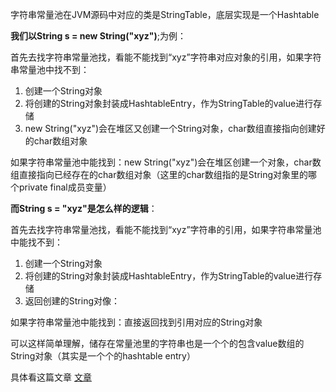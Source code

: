 字符串常量池在JVM源码中对应的类是StringTable，底层实现是一个Hashtable

**我们以String s = new String("xyz")**;为例：

首先去找字符串常量池找，看能不能找到“xyz”字符串对应对象的引用，如果字符串常量池中找不到：
1. 创建一个String对象
2. 将创建的String对象封装成HashtableEntry，作为StringTable的value进行存储
3. new String("xyz")会在堆区又创建一个String对象，char数组直接指向创建好的char数组对象

如果字符串常量池中能找到：new String("xyz")会在堆区创建一个对象，char数组直接指向已经存在的char数组对象（这里的char数组指的是String对象里的哪个private final成员变量）

**而String s = "xyz"是怎么样的逻辑**：

首先去找字符串常量池找，看能不能找到“xyz”字符串的引用，如果字符串常量池中能找不到：
1. 创建一个String对象
2. 将创建的String对象封装成HashtableEntry，作为StringTable的value进行存储
3. 返回创建的String对像：

如果字符串常量池中能找到：直接返回找到引用对应的String对象

可以这样简单理解，储存在常量池里的字符串也是一个个的包含value数组的String对象（其实是一个个的hashtable entry）

具体看这篇文章  [文章](https://segmentfault.com/a/1190000039074103)
